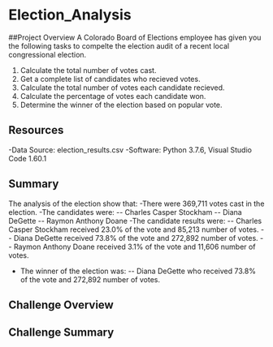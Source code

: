 # Election_Analysis

##Project Overview
A Colorado Board of Elections employee has given you the following tasks to compelte the election audit of a recent local congressional election.

1. Calculate the total number of votes cast.
2. Get a complete list of candidates who recieved votes.
3. Calculate the total number of votes each candidate recieved.
4. Calculate the percentage of votes each candidate won.
5. Determine the winner of the election based on popular vote.

## Resources
-Data Source: election_results.csv
-Software: Python 3.7.6, Visual Studio Code  1.60.1

## Summary
The analysis of the election show that:
-There were 369,711 votes cast in the election.
-The candidates were:
  -- Charles Casper Stockham
  -- Diana DeGette
  -- Raymon Anthony Doane
-The candidate results were:
  -- Charles Casper Stockham received 23.0% of the vote and 85,213 number of votes.
  -- Diana DeGette received 73.8% of the vote and 272,892 number of votes.
  -- Raymon Anthony Doane received 3.1% of the vote and 11,606 number of votes.
- The winner of the election was:
  -- Diana DeGette who received 73.8% of the vote and 272,892 number of votes.

## Challenge Overview

## Challenge Summary
